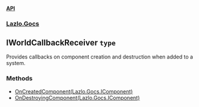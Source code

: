 #### [API](./API.md 'API')
### [Lazlo.Gocs](./API.md#Lazlo-Gocs 'Lazlo.Gocs')
## IWorldCallbackReceiver `type`
Provides callbacks on component creation and destruction when added to a system.
### Methods
- [OnCreatedComponent(Lazlo.Gocs.IComponent)](./Lazlo-Gocs-IWorldCallbackReceiver-OnCreatedComponent(Lazlo-Gocs-IComponent).md 'Lazlo.Gocs.IWorldCallbackReceiver.OnCreatedComponent(Lazlo.Gocs.IComponent)')
- [OnDestroyingComponent(Lazlo.Gocs.IComponent)](./Lazlo-Gocs-IWorldCallbackReceiver-OnDestroyingComponent(Lazlo-Gocs-IComponent).md 'Lazlo.Gocs.IWorldCallbackReceiver.OnDestroyingComponent(Lazlo.Gocs.IComponent)')
